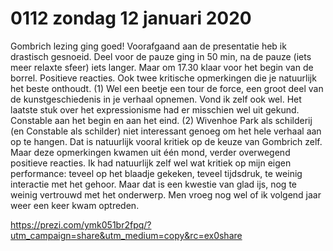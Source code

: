# 0112 zondag 12 januari 2020
Gombrich lezing ging goed! Voorafgaand aan de presentatie heb ik drastisch gesnoeid. Deel voor de pauze ging in 50 min, na de pauze (iets meer relaxte sfeer) iets langer. Maar om 17.30 klaar voor het begin van de borrel. Positieve reacties. Ook twee kritische opmerkingen die je natuurlijk het beste onthoudt. (1) Wel een beetje een tour de force, een groot deel van de kunstgeschiedenis in je verhaal opnemen. Vond ik zelf ook wel. Het laatste stuk over het expressionisme had er misschien wel uit gekund. Constable aan het begin en aan het eind. (2) Wivenhoe Park als schilderij (en Constable als schilder) niet interessant genoeg om het hele verhaal aan op te hangen. Dat is natuurlijk vooral kritiek op de keuze van Gombrich zelf. Maar deze opmerkingen kwamen uit één mond, verder overwegend positieve reacties. Ik had natuurlijk zelf wel wat kritiek op mijn eigen performance: teveel op het blaadje gekeken, teveel tijdsdruk, te weinig interactie met het gehoor. Maar dat is een kwestie van glad ijs, nog te weinig vertrouwd met het onderwerp. Men vroeg nog wel of ik volgend jaar weer een keer kwam optreden.

https://prezi.com/ymk051br2fpq/?utm_campaign=share&utm_medium=copy&rc=ex0share







